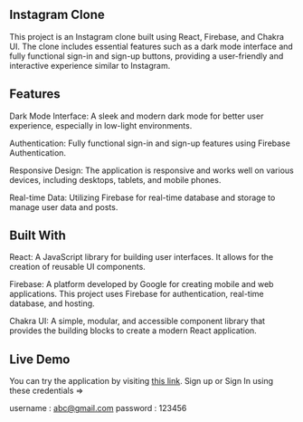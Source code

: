 ## Instagram Clone

This project is an Instagram clone built using React, Firebase, and Chakra UI. The clone includes essential features such as a dark mode interface and fully functional sign-in and sign-up buttons, providing a user-friendly and interactive experience similar to Instagram.

## Features

Dark Mode Interface: A sleek and modern dark mode for better user experience, especially in low-light environments.

Authentication: Fully functional sign-in and sign-up features using Firebase Authentication.

Responsive Design: The application is responsive and works well on various devices, including desktops, tablets, and mobile phones.

Real-time Data: Utilizing Firebase for real-time database and storage to manage user data and posts.

## Built With

React: A JavaScript library for building user interfaces. It allows for the creation of reusable UI components.

Firebase: A platform developed by Google for creating mobile and web applications. This project uses Firebase for authentication, real-time database, and hosting.

Chakra UI: A simple, modular, and accessible component library that provides the building blocks to create a modern React application.

## Live Demo

You can try the application by visiting [this link](https://insta-clone-ec254.web.app).
Sign up or Sign In using these credentials =>

username : abc@gmail.com
password : 123456
